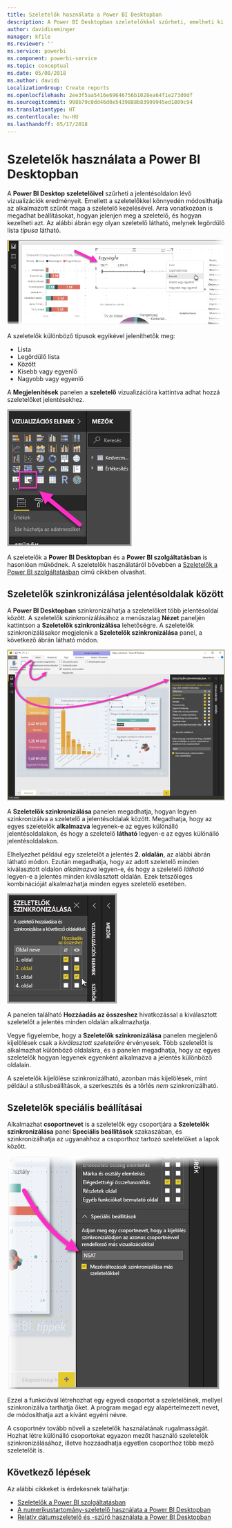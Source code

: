 ```yaml
---
title: Szeletelők használata a Power BI Desktopban
description: A Power BI Desktopban szeletelőkkel szűrheti, emelheti ki és szabhatja testre a jelentéseket
author: davidiseminger
manager: kfile
ms.reviewer: ''
ms.service: powerbi
ms.component: powerbi-service
ms.topic: conceptual
ms.date: 05/08/2018
ms.author: davidi
LocalizationGroup: Create reports
ms.openlocfilehash: 2ee3f5aa5416e69646756b1028ea64f1e273d0df
ms.sourcegitcommit: 998b79c0dd46d0e5439888b83999945ed1809c94
ms.translationtype: HT
ms.contentlocale: hu-HU
ms.lasthandoff: 05/17/2018
---
```

# <a name="using-slicers-power-bi-desktop"></a>Szeletelők használata a Power BI Desktopban

A **Power BI Desktop** **szeletelőivel** szűrheti a jelentésoldalon lévő vizualizációk eredményeit. Emellett a szeletelőkkel könnyedén módosíthatja az alkalmazott szűrőt maga a szeletelő kezelésével. Arra vonatkozóan is megadhat beállításokat, hogyan jelenjen meg a szeletelő, és hogyan kezelheti azt. Az alábbi ábrán egy olyan szeletelő látható, melynek legördülő lista *típusa* látható. 

![szeletelők a Desktop alkalmazásban](media/desktop-slicers/desktop-slicers_01.png)

A szeletelők különböző típusok egyikével jeleníthetők meg:

* Lista
* Legördülő lista
* Között
* Kisebb vagy egyenlő
* Nagyobb vagy egyenlő

A **Megjelenítések** panelen a **szeletelő** vizualizációra kattintva adhat hozzá szeletelőket jelentésekhez.

![a szeletelő vizualizációtípus](media/desktop-slicers/desktop-slicers_02.png)

A szeletelők a **Power BI Desktopban** és a **Power BI szolgáltatásban** is hasonlóan működnek. A szeletelők használatáról bővebben a [Szeletelők a Power BI szolgáltatásban](power-bi-visualization-slicers.md) című cikkben olvashat.

## <a name="synchronize-slicers-across-report-pages"></a>Szeletelők szinkronizálása jelentésoldalak között

A **Power BI Desktopban** szinkronizálhatja a szeletelőket több jelentésoldal között. A szeletelők szinkronizálásához a menüszalag **Nézet** paneljén kattintson a **Szeletelők szinkronizálása** lehetőségre. A szeletelők szinkronizálásakor megjelenik a **Szeletelők szinkronizálása** panel, a következő ábrán látható módon.

![a szeletelők szinkronizálása panel megjelenítése](media/desktop-slicers/desktop-slicers_03.png)

A **Szeletelők szinkronizálása** panelen megadhatja, hogyan legyen szinkronizálva a szeletelő a jelentésoldalak között. Megadhatja, hogy az egyes szeletelők **alkalmazva** legyenek-e az egyes különálló jelentésoldalakon, és hogy a szeletelő **látható** legyen-e az egyes különálló jelentésoldalakon.

Elhelyezhet például egy szeletelőt a jelentés **2. oldalán**, az alábbi ábrán látható módon. Ezután megadhatja, hogy az adott szeletelő minden kiválasztott oldalon *alkalmazva* legyen-e, és hogy a szeletelő *látható* legyen-e a jelentés minden kiválasztott oldalán. Ezek tetszőleges kombinációját alkalmazhatja minden egyes szeletelő esetében. 

![szeletelők szinkronizálása](media/desktop-slicers/desktop-slicers_04.png)

A panelen található **Hozzáadás az összeshez** hivatkozással a kiválasztott szeletelőt a jelentés minden oldalán alkalmazhatja.


Vegye figyelembe, hogy a **Szeletelők szinkronizálása** panelen megjelenő kijelölések csak a *kiválasztott szeletelőre* érvényesek. Több szeletelőt is alkalmazhat különböző oldalakra, és a panelen megadhatja, hogy az egyes szeletelők hogyan legyenek egyenként alkalmazva a jelentés különböző oldalain. 

A szeletelők kijelölése szinkronizálható, azonban más kijelölések, mint például a stílusbeállítások, a szerkesztés és a törlés *nem* szinkronizálható. 

## <a name="advanced-options-for-slicers"></a>Szeletelők speciális beállításai

Alkalmazhat **csoportnevet** is a szeletelők egy csoportjára a **Szeletelők szinkronizálása** panel **Speciális beállítások** szakaszában, és szinkronizálhatja az ugyanahhoz a csoporthoz tartozó szeletelőket a lapok között. 

![szeletelők csoportneve](media/desktop-slicers/desktop-slicers_05.png)

Ezzel a funkcióval létrehozhat egy egyedi csoportot a szeletelőinek, mellyel szinkronizálva tarthatja őket. A program megad egy alapértelmezett nevet, de módosíthatja azt a kívánt egyéni névre. 

A csoportnév tovább növeli a szeletelők használatának rugalmasságát. Hozhat létre különálló csoportokat egyazon mezőt használó szeletelők szinkronizálásához, illetve hozzáadhatja egyetlen csoporthoz több mező szeletelőit is. 


## <a name="next-steps"></a>Következő lépések

Az alábbi cikkeket is érdekesnek találhatja:

* [Szeletelők a Power BI szolgáltatásban](power-bi-visualization-slicers.md)
* [A numerikustartomány-szeletelő használata a Power BI Desktopban](desktop-slicer-numeric-range.md)
* [Relatív dátumszeletelő és -szűrő használata a Power BI Desktopban](desktop-slicer-filter-date-range.md)

